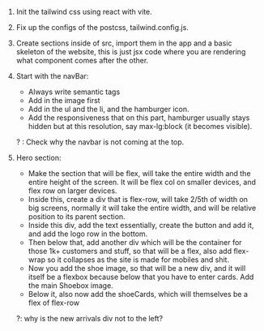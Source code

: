 1. Init the tailwind css using react with vite. 
2. Fix up the configs of the postcss, tailwind.config.js. 
3. Create sections inside of src, import them in the app and a basic skeleton of the website, this is just jsx code where you are rendering what component comes after the other. 

4. Start with the navBar: 
    - Always write semantic tags
    - Add in the image first
    - Add in the ul and the li, and the hamburger icon. 
    - Add the responsiveness that on this part, hamburger usually stays hidden but at this resolution, say max-lg:block (it becomes visible). 

    ? : Check why the navbar is not coming at the top. 

5. Hero section: 
    - Make the section that will be flex, will take the entire width and the entire height of the screen. It will be flex col on smaller devices, and flex row on larger devices. 
    - Inside this, create a div that is flex-row, will take 2/5th of width on big screens, normally it will take the entire width, and will be relative position to its parent section. 
    - Inside this div, add the text essentially, create the button and add it, and add the logo row in the bottom. 
    - Then below that, add another div which will be the container for those 1k+ customers and stuff, so that will be a flex, also add flex-wrap so it collapses as the site is made for mobiles and shit. 
    - Now you add the shoe image, so that will be a new div, and it will itself be a flexbox because below that you have to enter cards. Add the main Shoebox image. 
    - Below it, also now add the shoeCards, which will themselves be a flex of flex-row

    ?: why is the new arrivals div not to the left? 